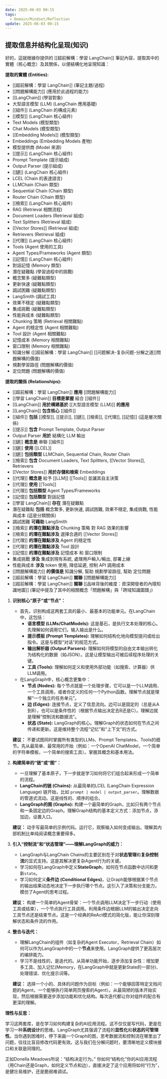 ```yaml
---
date: 2025-06-03 00:15
tags:
  - Domain/Mindset/Reflection
update: 2025-06-03 00:15
---
```


## 提取信息并结构化呈现(知识)

好的，這就根據你提供的 [[超前解構：學習 LangChain]] 筆記內容，提取其中的實體（核心概念）及其關係，以便結構化地呈現知識：

**提取的實體 (Entities):**

- [[超前解構：學習 LangChain]] (筆記主題/過程)
- [[問題解構能力]] (應用於此過程的能力)
- [[LangChain]] (學習對象)
- 大型語言模型 (LLM) (LangChain 應用基礎)
- [[組件]] (LangChain 的構成元素)
- [[模型]] (LangChain 核心組件)
- Text Models (模型類型)
- Chat Models (模型類型)
- [[Embedding Models]] (模型類型)
- Embeddings (Embedding Models 產物)
- 模型提供商 (Model 來源)
- [[提示]] (LangChain 核心組件)
- Prompt Template (提示組成)
- Output Parser (提示組成)
- [[鏈]] (LangChain 核心組件)
- LCEL (Chain 的表達語言)
- LLMChain (Chain 類型)
- Sequential Chain (Chain 類型)
- Router Chain (Chain 類型)
- [[檢索]] (LangChain 核心組件)
- RAG (Retrieval 相關流程)
- Document Loaders (Retrieval 組成)
- Text Splitters (Retrieval 組成)
- [[Vector Stores]] (Retrieval 組成)
- Retrievers (Retrieval 組成)
- [[代理]] (LangChain 核心組件)
- Tools (Agent 使用的工具)
- Agent Types/Frameworks (Agent 類型)
- [[記憶]] (LangChain 核心組件)
- 對話記憶 (Memory 類型)
- 潛在疑難點 (學習過程中的挑戰)
- 概念繁多 (疑難點類型)
- 更新快速 (疑難點類型)
- 調試困難 (疑難點類型)
- LangSmith (調試工具)
- 效果不穩定 (疑難點類型)
- 集成挑戰 (疑難點類型)
- 性能與成本 (疑難點類型)
- Chunking 策略 (Retrieval 相關難點)
- Agent 的穩定性 (Agent 相關難點)
- Tool 設計 (Agent 相關難點)
- 記憶成本 (Memory 相關難點)
- 窗口限制 (Memory 相關難點)
- 知識分解 ([[超前解構：學習 LangChain]] [[问题解决-复杂问题-分解之道]]問題解構的價值)
- 規劃學習路徑 (問題解構的價值)
- 定位問題 (問題解構的價值)

**提取的關係 (Relationships):**

- [[超前解構：學習 LangChain]] **應用** [[問題解構能力]]
- [[學習 LangChain]] **目標是掌握** 組合 [[組件]]
- [[LangChain]] **用於構建基於** [[大型語言模型 (LLM)]] **的應用**
- [[LangChain]] **包含核心** [[組件]]
- [[組件]] **包括** [[模型]], [[提示]], [[鏈]], [[檢索]], [[代理]], [[記憶]] (這是層次關係)
- [[提示]] **包含** Prompt Template, Output Parser
- Output Parser **用於** 結構化 LLM 輸出
- [[鏈]] **概念是** 串聯 [[組件]]
- [[鏈]] **使用** [[LCEL]]
- [[鏈]] **包括類型** LLMChain, Sequential Chain, Router Chain
- [[檢索]] **包含** Document Loaders, Text Splitters, [[Vector Stores]], Retrievers
- [[Vector Stores]] **用於存儲和檢索** Embeddings
- [[代理]] **概念是** 給予 [[LLM]] [[Tools]] 並讓其自主決策
- [[代理]] **使用** [[Tools]]
- [[代理]] **包括類型** Agent Types/Frameworks
- [[記憶]] **包括類型** 對話記憶
- [[學習 LangChain]] **存在** 潛在疑難點
- 潛在疑難點 **包括** 概念繁多, 更新快速, 調試困難, 效果不穩定, 集成挑戰, 性能與成本 (這是分類關係)
- 調試困難 **可藉助** LangSmith
- [[檢索]] **的潛在難點涉及** Chunking 策略 對 RAG 效果的影響
- [[檢索]] **的潛在難點涉及** 選擇合適的 [[Vector Stores]]
- [[代理]] **的潛在難點涉及** Agent 的穩定性
- [[代理]] **的潛在難點涉及** Tool 設計
- [[記憶]] **的潛在難點涉及** 記憶成本 和 窗口限制
- 集成挑戰 **涉及** 集成到現有系統, 處理用戶輸入/輸出, 部署上線
- 性能與成本 **涉及** token 使用, 降低延遲, 控制 API 調用成本
- [[問題解構能力]] **的價值是** 知識分解, 幫助 規劃學習路徑, 幫助 定位問題
- [[超前解構：學習 LangChain]] **關聯** [[問題解構能力]]
- [[超前解構：學習 LangChain]] **關聯** [[品味背後的維度：資深開發者的內隱知識地圖]] (筆記中提及了其中的相關概念「問題解構」與「跨域知識圖譜」)



1.  **识别核心“原子”或“节点”：**
    *   首先，识别构成这两套工具的最小、最基本的功能单元。在LangChain中，这包括：
        *   **语言模型 (LLMs/ChatModels):** 这是基石，是执行文本处理的核心。先理解如何调用它们，输入输出是什么。
        *   **提示模板 (Prompt Templates):** 理解如何结构化地向模型提问或给出指令。这是与模型“对话”的规范方式。
        *   **输出解析器 (Output Parsers):** 理解如何将模型的自由文本输出转化为结构化的数据（如JSON）。这是让模型输出可被后续程序处理的关键。
        *   **工具 (Tools):** 理解如何定义和使用外部功能（如搜索、计算器）供LLM调用。
    *   在LangGraph中，核心概念更集中：
        *   **节点 (Nodes):** 每个节点就是一个处理步骤，它可以是一个LLM调用、一个工具调用，或者你定义的任何一个Python函数。理解节点就是理解“一个独立的任务单元”。
        *   **边 (Edges):** 连接节点，定义了信息流向。边可以是固定的（总是从A到B），也可以是条件性的（根据节点输出决定去B还是C）。理解边就是理解“控制流和数据流”。
        *   **状态 (State):** LangGraph的核心。理解Graph的状态如何在节点之间传递和更新。这是维持整个流程“记忆”和“上下文”的方式。

    **建议：** 不要试图同时掌握所有类型的LLMs、Prompt Templates、Tools的细节。先从最简单、最常用的开始（例如：一个OpenAI ChatModel，一个简单的字符串模板，一个简单的搜索工具）。掌握其概念和基本用法。

2.  **构建简单的“链”或“图”：**
    *   一旦理解了基本原子，下一步就是学习如何将它们组合起来形成一个简单的流程。
    *   **LangChain的链 (Chains):** 从最简单的LCEL (LangChain Expression Language) 链开始，比如 `prompt | model | output_parser`。理解数据的管道式流动。这是线性的、顺序的组合。
    *   **LangGraph的图 (Graphs):** 构建一个最简单的Graph，比如只有两个节点和一条固定边的Graph。理解Graph结构的基本定义方式：添加节点，添加边，设置入口。

    **建议：** 动手写最简单的示例代码。运行它，观察输入如何变成输出。理解其内部机制比单纯阅读概念重要得多。

3.  **引入“控制流”和“状态管理”——理解LangGraph的威力：**
    *   LangGraph与LangChain Chains的主要区别在于对**状态管理**和**复杂控制流**的显式支持。这是其解决更复杂Agent行为的关键。
    *   学习如何在LangGraph中定义**StateGraph**，如何在节点函数中访问和更新`state`。
    *   学习如何定义**条件边 (Conditional Edges)**，让Graph能够根据某个节点的输出结果动态地决定下一步执行哪个节点。这引入了决策和分支能力，模仿了Agent的思考过程。

    **建议：** 构建一个简单的Agent骨架：一个节点调用LLM决定下一步行动（使用工具或结束），一个节点执行工具调用。利用条件边根据LLM的输出决定走向工具节点还是结束节点。这是一个经典的ReAct模式的简化版，能让你深刻理解状态和条件流的作用。

4.  **整合与迭代：**
    *   理解LangChain的组件（如复杂的Agent Executor，Retrieval Chain）如何可以作为LangGraph中的一个**节点**来使用。LangGraph提供了更高层次的编排能力。
    *   学习不是线性的，是迭代的。从简单功能开始，逐步添加复杂性：增加更多工具、加入记忆(Memory，在LangGraph中就是更新State的一部分)、处理错误、优化提示词等。

    **建议：** 选择一个小的、具体的问题作为目标（例如：一个能够回答特定文档问题的Agent，一个能够执行简单网页搜索的Agent）。从最简陋的版本开始实现，然后根据需要逐步添加功能和优化结构。每次迭代都让你对组件的配合有更深的理解。



**理性与反思：**

学习这两套库，是在学习如何构建复杂的AI应用流程。这不仅仅是写代码，更是在学习一种**系统设计**的思维。LangGraph尤其强调了流程的**显性化**和**状态的可管理性**。当你遇到困难时，停下来画一个Graph的图，思考数据流和控制流在哪里出了问题，往往比盲目修改代码更有效。这与我们在分解问题时，要清晰地定义模块接口和关联是同理的。

正如Donella Meadows所说：“结构决定行为。” 你如何“结构化”你的AI应用流程（用Chain还是Graph，如何定义节点和边），直接决定了这个应用将如何“行为”，是健壮易维护，还是脆弱难调试。
